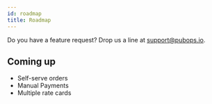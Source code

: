 ```yaml
---
id: roadmap
title: Roadmap
---
```


Do you have a feature request? Drop us a line at <a href="mailto:support@pubops.io">support@pubops.io</a>.

## Coming up

- Self-serve orders
- Manual Payments
- Multiple rate cards
